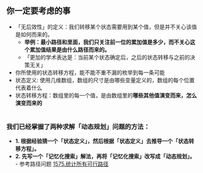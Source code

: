 ## 你一定要考虑的事
* 「无后效性」的定义：我们转移某个状态需要用到某个值，但是并不关心该值是如何而来的。
  * **举例：最小路径和里面，我们只关注前一位的累加值是多少，而不关心这个累加值结果是由什么路径而来的。**
  * 「更加的学术表达是：当前某个状态确定后，之后的状态转移与之前的决策无关」
* 你所使用的状态转移方程，能不能不重不漏的枚举到每一条可能
* 状态定义: 使用几维数组，数组的尺寸是由哪些变量定义的，数组的每个位置代表着什么
* 状态转移方程：数组里的每一个值，是由数组里的**哪些其他值演变而来，怎么演变而来的**<br/><br/>
### 我们已经掌握了两种求解「动态规划」问题的方法：<br/>
* **1. 根据经验猜一个「状态定义」，然后根据「状态定义」去推导一个「状态转移方程」。**
* **2. 先写一个「记忆化搜索」解法，再将「记忆化搜索」改写成「动态规划」。** - 参考路径问题 [1575.统计所有可行路径](https://github.com/E0253740/Leetcode-Summary---xd/blob/main/%E5%8A%A8%E6%80%81%E8%A7%84%E5%88%92/%E8%B7%AF%E5%BE%84%E9%97%AE%E9%A2%98/README.md)<br/>

